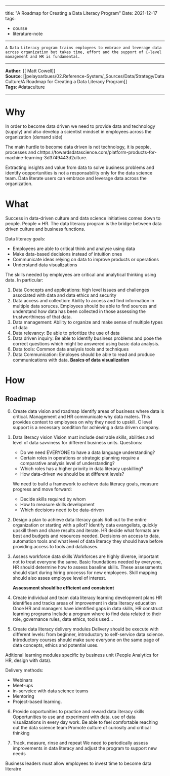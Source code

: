 
---
title: "A Roadmap for Creating a Data Literacy Program"
Date: 2021-12-17
tags: 
- course
- literature-note
---

```
A Data Literacy program trains employees to embrace and leverage data across organization but takes time, effort and the support of C-level management and HR is fundamental.
```

***
**Author**: [[ Matt Cowell]]  
**Source**: [[pelayoarbues/02.Reference-System/_Sources/Data/Strategy/Data Culture/A Roadmap for Creating a Data Literacy Program]]  
**Tags**:  #dataculture
***

# Why

In order to become data driven we need to provide data and technology (supply) and also develop a scientist mindset in employees across the organization (demand side)

The main hurdle to become data driven is not technology, it is people, processes and chttps://towardsdatascience.com/platform-products-for-machine-learning-3d3749443d2ulture.

Extracting insights and value from data to solve business problems and identify oopportunities is not a responsability only for the data science team. Data literate users can embrace and leverage data across the organization.

# What

Success in data-driven culture and data science initiatives comes down to people. People = HR. The data literacy program is the bridge between data driven culture and business functions. 

Data literacy goals:
- Employees are able to critical think and analyse using data
- Make data-based decisions instead of intuition ones
- Communicate ideas relying on data to improve products or operations
- Understand data visualizations

The skills needed by employees are critical and analytical thinking using data. In particular:
1. Data Concepts and applications: high level issues and challenges associated with data and data ethics and security
2. Data access and collection: Ability to access and find information in multiple data soruces. Employees should be able to find sources and understand how data has been collected in those assessing the trustworthiness of that data. 
3. Data management: Ability to organize and make sense of multiple types of data
4. Data relevancy: Be able to prioritize the use of data
5. Data driven inquiry: Be able to identify business problems and pose the correct questions which might be answered using basic data analysis.
6. Data tools: Common data analysis tools and techniques
7. Data Communication: Employes should be able to read and produce communications with data. **Basics of data visualization**

# How

## Roadmap
0. Create data vision and roadmap
Identify areas of business where data is critical.
Management and HR communicate why data maters. This provides context to employees on why they need to upskill. C level support is a necessary condition for achieving a data driven company. 

1. Data literacy vision
Vision must include desirable skills, abilities and level of data savviness for different business units.
Questions:
   * Do we need EVERYONE to have a data language understanding?
   *  Certain roles in operations or strategic planning require a comparative analysis level of understanding?
   *  Which roles has a higher priority in data literacy upskilling?
   *  How data-driven we should be at different levels?

   We need to build a framework to achieve data literacy goals, measure progress and move forward:

   * Decide skills required by whom
   * How to measure skills development
   * Which decisions need to be data-driven
	
2. Design a plan to achieve data literacy goals
Roll out to the entire organization or starting with a pilot?
Identify data evangelists, quickly upskill them and share results and iterate.
HR decide what formats are best and budgets and resources needed.
Decisions on access to data, automation tools and what level of data literacy they should have before providing access to tools and databases.

3. Assess workforce data skills
Workforces are highly diverse, important not to treat everyone the same.
Basic foundations needed by everyone, HR should determine how to assess baseline skills.
These assessments should start during hiring processs for new employees.
Skill mapping should also asses employee level of interest.

   **Assessment should be efficient and consistent**

4. Create individual and team data literacy learning development plans
HR identifies and tracks areas of improvement in data literacy education
Once HR and managers have identified gaps in data skills, HR construct learning programs
Include a program where to find data related to their role, governance rules, data ethics, tools used...

5. Create data literacy delivery modules
Delivery should be execute with different levels: from beginner, introductory to self-service data science.
Introductory courses should make sure everyone on the same page of data concepts, ethics and potential uses. 

Aditional learning modules specific by business unit (People Analytics for HR, design with data).

Delivery methods: 
- Webinars
- Meet-ups 
- in-serveice with data science teams
-  Mentoring
-  Project-based learning.

6. Provide ooportunities to practice and reward data literacy skills
Opportunities to use and experiment with data.
use of data visualizations in every day work. 
Be able to feel comfortable reaching out the data science team
Promote culture of curiosity and critical thinking

7. Track, measure, rinse and repeat
We need to periodically assess improvements in data literacy and adjust the program to support new needs

Business leaders must allow employees to invest time to become data literatre






